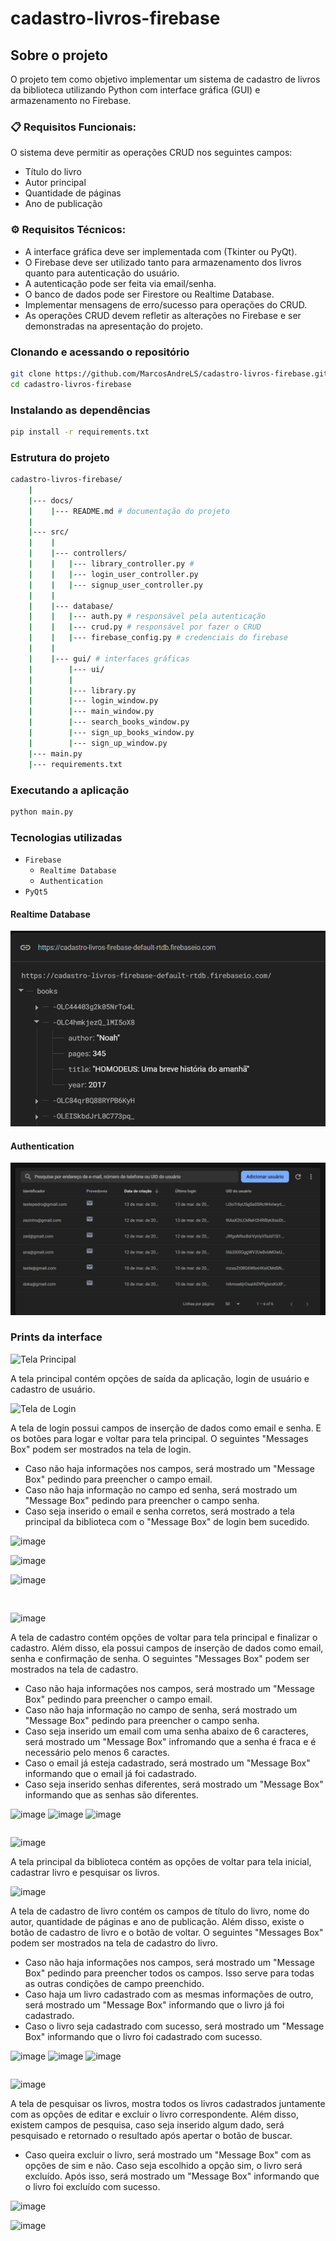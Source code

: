 # cadastro-livros-firebase

## Sobre o projeto

O projeto tem como objetivo implementar um sistema de cadastro de livros da biblioteca utilizando Python com interface gráfica (GUI) e armazenamento no Firebase.

### 📋 Requisitos Funcionais:

O sistema deve permitir as operações CRUD nos seguintes campos:
- Título do livro
- Autor principal
- Quantidade de páginas
- Ano de publicação

### ⚙ Requisitos Técnicos:

- A interface gráfica deve ser implementada com (Tkinter ou PyQt).
- O Firebase deve ser utilizado tanto para armazenamento dos livros quanto para autenticação do usuário.
- A autenticação pode ser feita via email/senha.
- O banco de dados pode ser Firestore ou Realtime Database.
- Implementar mensagens de erro/sucesso para operações do CRUD.
- As operações CRUD devem refletir as alterações no Firebase e ser demonstradas na apresentação do projeto.

### Clonando e acessando o repositório
```bash
git clone https://github.com/MarcosAndreLS/cadastro-livros-firebase.git
cd cadastro-livros-firebase
```

### Instalando as dependências
```bash
pip install -r requirements.txt
```

### Estrutura do projeto

```bash
cadastro-livros-firebase/
    |
    |--- docs/
    |    |--- README.md # documentação do projeto
    |
    |--- src/
    |    |
    |    |--- controllers/
    |    |   |--- library_controller.py # 
    |    |   |--- login_user_controller.py
    |    |   |--- signup_user_controller.py
    |    |
    |    |--- database/
    |    |   |--- auth.py # responsável pela autenticação
    |    |   |--- crud.py # responsável por fazer o CRUD           
    |    |   |--- firebase_config.py # credenciais do firebase
    |    |
    |    |--- gui/ # interfaces gráficas
    |        |--- ui/
    |        |
    |        |--- library.py
    |        |--- login_window.py
    |        |--- main_window.py
    |        |--- search_books_window.py
    |        |--- sign_up_books_window.py
    |        |--- sign_up_window.py
    |--- main.py
    |--- requirements.txt
```

### Executando a aplicação

```bash
python main.py
```

### Tecnologias utilizadas

- `Firebase`
    - `Realtime Database`
    - `Authentication`
- `PyQt5`

#### Realtime Database

<img src="../images/url-image-books.png"/>

#### Authentication

<img src="../images/autenticacao.png"/>

### Prints da interface

![Tela Principal](https://github.com/user-attachments/assets/26e31e67-edd3-4b76-abc3-208d4db4532a)


A tela principal contém opções de saída da aplicação, login de usuário e cadastro de usuário. 


![Tela de Login](https://github.com/user-attachments/assets/6f92ede2-c0b9-48be-ab85-941427c6b027)


A tela de login possui campos de inserção de dados como email e senha. E os botões para logar e voltar para tela principal. O seguintes "Messages Box" podem ser mostrados na tela de login.

- Caso não haja informações nos campos, será mostrado um "Message Box" pedindo para preencher o campo email.
- Caso não haja informação no campo ed senha, será mostrado um "Message Box" pedindo para preencher o campo senha.
- Caso seja inserido o email e senha corretos, será mostrado a tela principal da biblioteca com o "Message Box" de login bem sucedido.

![image](https://github.com/user-attachments/assets/db72b485-f94b-48ea-a2de-776c843fb39e)

![image](https://github.com/user-attachments/assets/5d7b2a1e-d01e-474c-b333-c821c19dae90)

![image](https://github.com/user-attachments/assets/806a9965-8291-4281-b597-5bc08d12c99c)
```
 
```
![image](https://github.com/user-attachments/assets/b07ac6f9-eb20-469b-9562-9a5c91209ad6)

A tela de cadastro contém opções de voltar para tela principal e finalizar o cadastro. Além disso, ela possui campos de inserção de dados como email, senha e confirmação de senha. O seguintes "Messages Box" podem ser mostrados na tela de cadastro.

- Caso não haja informações nos campos, será mostrado um "Message Box" pedindo para preencher o campo email.
- Caso não haja informação no campo de senha, será mostrado um "Message Box" pedindo para preencher o campo senha.
- Caso seja inserido um email com uma senha abaixo de 6 caracteres, será mostrado um "Message Box" infromando que a senha é fraca e é necessário pelo menos 6 caractes.
- Caso o email já esteja cadastrado, será mostrado um "Message Box" informando que o email já foi cadastrado.
- Caso seja inserido senhas diferentes, será mostrado um "Message Box" informando que as senhas são diferentes.

![image](https://github.com/user-attachments/assets/ecd3e0d4-9070-4eb6-9985-4df7fa4b4fec)
![image](https://github.com/user-attachments/assets/cefc0155-394a-4e44-9d8c-e1a99f24db0c)
![image](https://github.com/user-attachments/assets/597f4d8b-8037-4d59-9b9b-57c757a1f2f1)

```
```
![image](https://github.com/user-attachments/assets/33f02a4a-a987-49e2-878b-c521d1b3ce19)

A tela principal da biblioteca contém as opções de voltar para tela inicial, cadastrar livro e pesquisar os livros.

![image](https://github.com/user-attachments/assets/d5200e68-11f4-4d16-9579-1db1f60057a7)


A tela de cadastro de livro contém os campos de título do livro, nome do autor, quantidade de páginas e ano de publicação. Além disso, existe o botão de cadastro de livro e o botão de voltar. O seguintes "Messages Box" podem ser mostrados na tela de cadastro do livro.

- Caso não haja informações nos campos, será mostrado um "Message Box" pedindo para preencher todos os campos. Isso serve para todas as outras condições de campo preenchido.
- Caso haja um livro cadastrado com as mesmas informações de outro, será mostrado um "Message Box" informando que o livro já foi cadastrado.
- Caso o livro seja cadastrado com sucesso, será mostrado um "Message Box" informando que o livro foi cadastrado com sucesso.

![image](https://github.com/user-attachments/assets/e4be1b7c-2d29-4de1-9bd3-60a73cf0ed27)
![image](https://github.com/user-attachments/assets/8f9c8adf-44c9-4b29-9a58-a3d600a0f8c5)
![image](https://github.com/user-attachments/assets/28039bf3-97e0-4a96-8c2e-a02c295b0106)
```
```
![image](https://github.com/user-attachments/assets/239eb6c4-6bd7-498a-bd67-844bf08fe3e5)


A tela de pesquisar os livros, mostra todos os livros cadastrados juntamente com as opções de editar e excluir o livro correspondente. Além disso, existem campos de pesquisa, caso seja inserido algum dado, será pesquisado e retornado o resultado após apertar o botão de buscar.

- Caso queira excluir o livro, será mostrado um "Message Box" com as opções de sim e não. Caso seja escolhido a opção sim, o livro será excluído. Após isso, será mostrado um "Message Box" informando que o livro foi excluído com sucesso.

![image](https://github.com/user-attachments/assets/e55a709c-9e62-4033-a023-452ff1612530)

![image](https://github.com/user-attachments/assets/e93c337a-a2fc-42e0-88a6-6be45ad1b1c3)